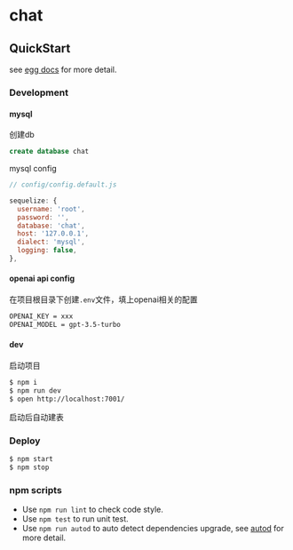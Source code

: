 # chat



## QuickStart

<!-- add docs here for user -->

see [egg docs][egg] for more detail.

### Development

#### mysql

创建db

```sql
create database chat
```
mysql config

```js
// config/config.default.js

sequelize: {
  username: 'root',
  password: '',
  database: 'chat',
  host: '127.0.0.1',
  dialect: 'mysql',
  logging: false,
},
```


#### openai api config

在项目根目录下创建`.env`文件，填上openai相关的配置

```bash
OPENAI_KEY = xxx
OPENAI_MODEL = gpt-3.5-turbo
```

#### dev

启动项目

```bash
$ npm i
$ npm run dev
$ open http://localhost:7001/
```

启动后自动建表

### Deploy

```bash
$ npm start
$ npm stop
```

### npm scripts

- Use `npm run lint` to check code style.
- Use `npm test` to run unit test.
- Use `npm run autod` to auto detect dependencies upgrade, see [autod](https://www.npmjs.com/package/autod) for more detail.


[egg]: https://eggjs.org